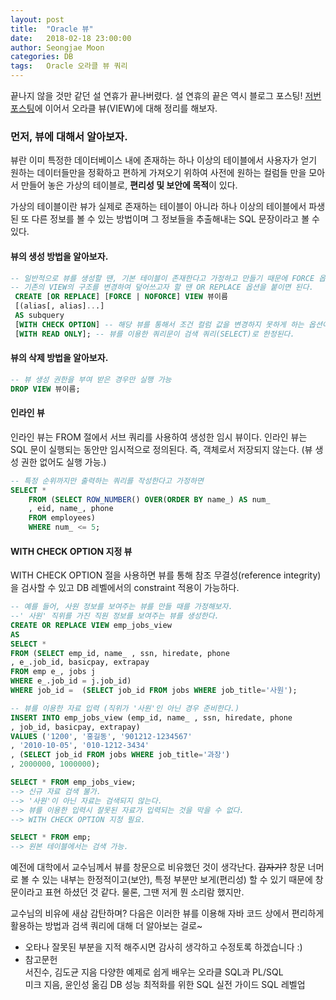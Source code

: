 ```yaml
---
layout: post
title:  "Oracle 뷰"
date:   2018-02-18 23:00:00
author: Seongjae Moon
categories: DB
tags:   Oracle 오라클 뷰 쿼리
---
```


끝나지 않을 것만 같던 설 연휴가 끝나버렸다. 설 연휴의 끝은 역시 블로그 포스팅! [저번 포스팅](https://seongjaemoon.github.io/2018/02/03/database-oracle4/)에 이어서 오라클 뷰(VIEW)에 대해 정리를 해보자.
### 먼저, 뷰에 대해서 알아보자.
뷰란 이미 특정한 데이터베이스 내에 존재하는 하나 이상의 테이블에서 사용자가 얻기 원하는 데이터들만을 정확하고 편하게 가져오기 위하여 사전에 원하는 컬럼들 만을 모아서 만들어 놓은 가상의 테이블로, **편리성 및 보안에 목적**이 있다.

가상의 테이블이란 뷰가 실제로 존재하는 테이블이 아니라 하나 이상의 테이블에서 파생된 또 다른 정보를 볼 수 있는 방법이며 그 정보들을 추출해내는 SQL 문장이라고 볼 수 있다.
#### 뷰의 생성 방법을 알아보자.
```sql
-- 일반적으로 뷰를 생성할 땐, 기본 테이블이 존재한다고 가정하고 만들기 때문에 FORCE 옵션을 사용하면, 기본 테이블의 존재 여부에 상관없이 뷰를 생성한다.
-- 기존의 VIEW의 구조를 변경하여 덮어쓰고자 할 땐 OR REPLACE 옵션을 붙이면 된다.
 CREATE [OR REPLACE] [FORCE | NOFORCE] VIEW 뷰이름
 [(alias[, alias]...]
 AS subquery
 [WITH CHECK OPTION] -- 해당 뷰를 통해서 조건 컬럼 값을 변경하지 못하게 하는 옵션이다. 예를 들어, 직위가 과장인 뷰를 생성했다면, 직위를 대리로 변경 불가능하다.
 [WITH READ ONLY]; -- 뷰를 이용한 쿼리문이 검색 쿼리(SELECT)로 한정된다.
```
#### 뷰의 삭제 방법을 알아보자.
```sql
-- 뷰 생성 권한을 부여 받은 경우만 실행 가능    
DROP VIEW 뷰이름;
```
#### 인라인 뷰
인라인 뷰는 FROM 절에서 서브 쿼리를 사용하여 생성한 임시 뷰이다. 인라인 뷰는 SQL 문이 실행되는 동안만 임시적으로 정의된다. 즉, 객체로서 저장되지 않는다.
(뷰 생성 권한 없어도 실행 가능.)
```sql
-- 특정 순위까지만 출력하는 쿼리를 작성한다고 가정하면
SELECT *
    FROM (SELECT ROW_NUMBER() OVER(ORDER BY name_) AS num_
    , eid, name_, phone
    FROM employees)
    WHERE num_ <= 5;
```
#### WITH CHECK OPTION 지정 뷰
WITH CHECK OPTION 절을 사용하면 뷰를 통해 참조 무결성(reference integrity)을 검사할 수 있고 DB 레벨에서의 constraint 적용이 가능하다.
```sql
-- 예를 들어, 사원 정보를 보여주는 뷰를 만들 때를 가정해보자.
--' 사원' 직위를 가진 직원 정보를 보여주는 뷰를 생성한다.
CREATE OR REPLACE VIEW emp_jobs_view
AS
SELECT *
FROM (SELECT emp_id, name_ , ssn, hiredate, phone
, e_.job_id, basicpay, extrapay
FROM emp e_, jobs j
WHERE e_.job_id = j.job_id)
WHERE job_id =  (SELECT job_id FROM jobs WHERE job_title='사원');

-- 뷰를 이용한 자료 입력 (직위가 '사원'인 아닌 경우 준비한다.)
INSERT INTO emp_jobs_view (emp_id, name_ , ssn, hiredate, phone
, job_id, basicpay, extrapay)
VALUES ('1200', '홍길동', '901212-1234567'
, '2010-10-05', '010-1212-3434'
, (SELECT job_id FROM jobs WHERE job_title='과장')
, 2000000, 1000000);

SELECT * FROM emp_jobs_view;
--> 신규 자료 검색 불가.
--> '사원'이 아닌 자료는 검색되지 않는다.
--> 뷰를 이용한 입력시 잘못된 자료가 입력되는 것을 막을 수 없다.
--> WITH CHECK OPTION 지정 필요.

SELECT * FROM emp;
--> 원본 테이블에서는 검색 가능.
```

예전에 대학에서 교수님께서 뷰를 창문으로 비유했던 것이 생각난다. ~~갑자기?~~ 창문 너머로 볼 수 있는 내부는 한정적이고(보안), 특정 부분만 보게(편리성) 할 수 있기 때문에 창문이라고 표현 하셨던 것 같다. 물론, 그땐 저게 뭔 소리람 했지만.

교수님의 비유에 새삼 감탄하며? 다음은 이러한 뷰를 이용해 자바 코드 상에서 편리하게 활용하는 방법과 검색 쿼리에 대해 더 알아보는 걸로~

* 오타나 잘못된 부분을 지적 해주시면 감사히 생각하고 수정토록 하겠습니다 :)
* 참고문헌<br>
서진수, 김도균 지음 다양한 예제로 쉽게 배우는 오라클 SQL과 PL/SQL<br>
미크 지음, 윤인성 옮김 DB 성능 최적화를 위한 SQL 실전 가이드 SQL 레벨업

